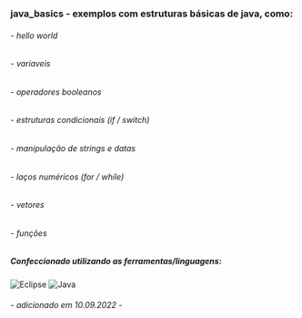 ### java_basics - exemplos com estruturas básicas de java, como: 

######  - hello world
######  - variaveis
######  - operadores booleanos
######  - estruturas condicionais (if / switch)
######  - manipulação de strings e datas
######  - laços numéricos (for / while)
######  - vetores
######  - funções

##### Confeccionado utilizando as ferramentas/linguagens: 
![Eclipse](https://img.shields.io/badge/Eclipse-2C2255?style=for-the-badge&logo=eclipse&logoColor=white)
![Java](https://img.shields.io/badge/Java-ED8B00?style=for-the-badge&logo=java&logoColor=white)

###### - adicionado em 10.09.2022 -
